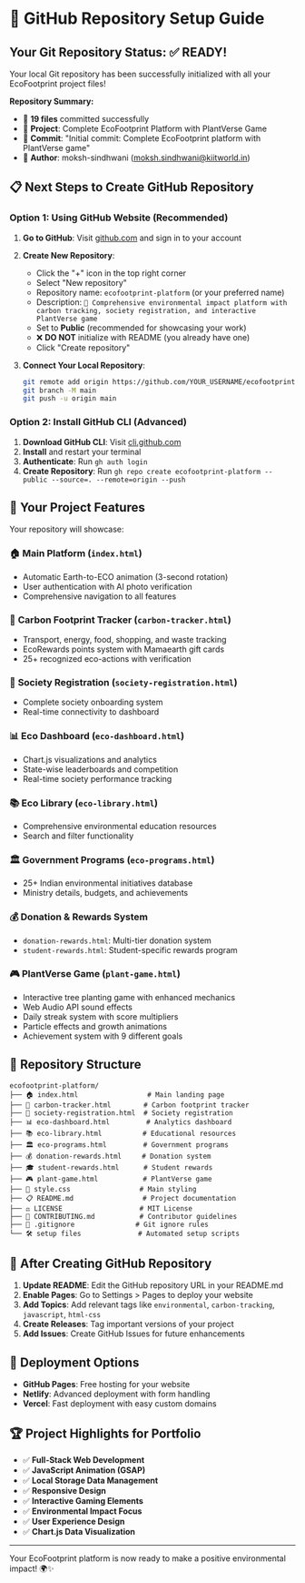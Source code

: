 # 🚀 GitHub Repository Setup Guide

## Your Git Repository Status: ✅ READY!

Your local Git repository has been successfully initialized with all your EcoFootprint project files!

**Repository Summary:**
- 📁 **19 files** committed successfully
- 🎯 **Project**: Complete EcoFootprint Platform with PlantVerse Game
- 📝 **Commit**: "Initial commit: Complete EcoFootprint platform with PlantVerse game"
- 👤 **Author**: moksh-sindhwani (moksh.sindhwani@kiitworld.in)

## 📋 Next Steps to Create GitHub Repository

### Option 1: Using GitHub Website (Recommended)

1. **Go to GitHub**: Visit [github.com](https://github.com) and sign in to your account

2. **Create New Repository**:
   - Click the "+" icon in the top right corner
   - Select "New repository"
   - Repository name: `ecofootprint-platform` (or your preferred name)
   - Description: `🌱 Comprehensive environmental impact platform with carbon tracking, society registration, and interactive PlantVerse game`
   - Set to **Public** (recommended for showcasing your work)
   - ❌ **DO NOT** initialize with README (you already have one)
   - Click "Create repository"

3. **Connect Your Local Repository**:
   ```bash
   git remote add origin https://github.com/YOUR_USERNAME/ecofootprint-platform.git
   git branch -M main
   git push -u origin main
   ```

### Option 2: Install GitHub CLI (Advanced)

1. **Download GitHub CLI**: Visit [cli.github.com](https://cli.github.com/)
2. **Install** and restart your terminal
3. **Authenticate**: Run `gh auth login`
4. **Create Repository**: Run `gh repo create ecofootprint-platform --public --source=. --remote=origin --push`

## 🌟 Your Project Features

Your repository will showcase:

### 🏠 **Main Platform** (`index.html`)
- Automatic Earth-to-ECO animation (3-second rotation)
- User authentication with AI photo verification
- Comprehensive navigation to all features

### 🌱 **Carbon Footprint Tracker** (`carbon-tracker.html`)
- Transport, energy, food, shopping, and waste tracking
- EcoRewards points system with Mamaearth gift cards
- 25+ recognized eco-actions with verification

### 🏢 **Society Registration** (`society-registration.html`)
- Complete society onboarding system
- Real-time connectivity to dashboard

### 📊 **Eco Dashboard** (`eco-dashboard.html`)
- Chart.js visualizations and analytics
- State-wise leaderboards and competition
- Real-time society performance tracking

### 📚 **Eco Library** (`eco-library.html`)
- Comprehensive environmental education resources
- Search and filter functionality

### 🏛️ **Government Programs** (`eco-programs.html`)
- 25+ Indian environmental initiatives database
- Ministry details, budgets, and achievements

### 💰 **Donation & Rewards System**
- `donation-rewards.html`: Multi-tier donation system
- `student-rewards.html`: Student-specific rewards program

### 🎮 **PlantVerse Game** (`plant-game.html`)
- Interactive tree planting game with enhanced mechanics
- Web Audio API sound effects
- Daily streak system with score multipliers
- Particle effects and growth animations
- Achievement system with 9 different goals

## 📂 Repository Structure

```
ecofootprint-platform/
├── 🏠 index.html                 # Main landing page
├── 🌱 carbon-tracker.html        # Carbon footprint tracker
├── 🏢 society-registration.html  # Society registration
├── 📊 eco-dashboard.html         # Analytics dashboard
├── 📚 eco-library.html          # Educational resources
├── 🏛️ eco-programs.html         # Government programs
├── 💰 donation-rewards.html     # Donation system
├── 🎓 student-rewards.html      # Student rewards
├── 🎮 plant-game.html           # PlantVerse game
├── 🎨 style.css                 # Main styling
├── 📋 README.md                 # Project documentation
├── ⚖️ LICENSE                   # MIT License
├── 🤝 CONTRIBUTING.md           # Contributor guidelines
├── 📝 .gitignore               # Git ignore rules
└── 🛠️ setup files              # Automated setup scripts
```

## 🎯 After Creating GitHub Repository

1. **Update README**: Edit the GitHub repository URL in your README.md
2. **Enable Pages**: Go to Settings > Pages to deploy your website
3. **Add Topics**: Add relevant tags like `environmental`, `carbon-tracking`, `javascript`, `html-css`
4. **Create Releases**: Tag important versions of your project
5. **Add Issues**: Create GitHub Issues for future enhancements

## 🌟 Deployment Options

- **GitHub Pages**: Free hosting for your website
- **Netlify**: Advanced deployment with form handling
- **Vercel**: Fast deployment with easy custom domains

## 🏆 Project Highlights for Portfolio

- ✅ **Full-Stack Web Development**
- ✅ **JavaScript Animation (GSAP)**
- ✅ **Local Storage Data Management**
- ✅ **Responsive Design**
- ✅ **Interactive Gaming Elements**
- ✅ **Environmental Impact Focus**
- ✅ **User Experience Design**
- ✅ **Chart.js Data Visualization**

---

Your EcoFootprint platform is now ready to make a positive environmental impact! 🌍✨
